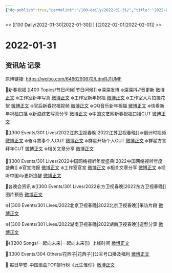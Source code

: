 ```yaml
---
{"dg-publish":true,"permalink":"/100-daily/2022-01-31/","title":"2022-01-31"}
---
```



<< [[100 Daily/2022-01-30\|2022-01-30]] | [[2022-02-01\|2022-02-01]] >>

# 2022-01-31

## 资讯站 记录

原博链接: https://weibo.com/6466290670/LdmRJ1UMF

💫新春祝福 [[400 Topics/节日问候\|节日问候]]
❄️深深发博 [](https://m.weibo.cn/1736988591/4731851913035826)
❄️深深抖♪音更新 [微博正文](https://m.weibo.cn/6466290670/4731669960201555)
❄️工作室新年写真 [微博正文](https://m.weibo.cn/6466290670/4731669003375197)
❄️工作室新年祝福 [微博正文](https://m.weibo.cn/6466290670/4731667363661218)
❄️工作室大片拍摄花絮 [微博正文](https://m.weibo.cn/6466290670/4731858338713405)
❄️官后新春祝福视频 [微博正文](https://m.weibo.cn/6466290670/4731728428010750)
❄️QQ音乐新年祝福 [微博正文](https://m.weibo.cn/6466290670/4731662309528104)
❄️快看新年祝福口播[](https://m.weibo.cn/6466290670/473169893366264)
❄️新浪综艺写真分享 [微博正文](https://m.weibo.cn/6466290670/4731725635129718)
❄️中国文艺网新春祝福口播CUT [微博正文](https://m.weibo.cn/6466290670/4731778315588283)

💫[[300 Events/301 Lives/2022江苏卫视春晚\|2022江苏卫视春晚]]
❄️倒计时视频 [微博正文](https://m.weibo.cn/6466290670/4731634538253430)
❄️奋斗故事个人CUT [微博正文](https://m.weibo.cn/6466290670/4731636577470345)
❄️群星开场个人CUT [微博正文](https://m.weibo.cn/6466290670/4731639680993406)
❄️群星方言拜年CUT [微博正文](https://m.weibo.cn/6466290670/4731667010815447)
❄️相关文章分享 [微博正文](https://m.weibo.cn/6466290670/4731854756253485)

💫[[300 Events/301 Lives/2022中国网络视听年度盛典\|2022中国网络视听年度盛典]]
❄️官宣海报 [微博正文](https://m.weibo.cn/6466290670/4731673314859130)
❄️工作室官宣 [微博正文](https://m.weibo.cn/6466290670/4731691341974518)
❄️相关文章分享 [微博正文](https://m.weibo.cn/6466290670/4731712363824766)
❄️视听中国dy更新提醒 [微博正文](https://m.weibo.cn/6466290670/4731850523935192)

💫各晚会资讯
❄️[[300 Events/301 Lives/2022东方卫视春晚\|2022东方卫视春晚]]图片预告 [微博正文](https://m.weibo.cn/6466290670/4731715287255483)

❄️[[300 Events/301 Lives/2022北京卫视春晚\|2022北京卫视春晚]]采访片段 [微博正文](https://m.weibo.cn/6466290670/4731756533781318)

❄️[[300 Events/301 Lives/2022湖南卫视春晚\|2022湖南卫视春晚]]造型分享 [微博正文](https://m.weibo.cn/6466290670/4731692319772048)

💫《[[200 Songs/一起向未来\|一起向未来]]》上线时间 [微博正文](https://m.weibo.cn/6466290670/4731666936104211)

💫[[300 Events/304 Others/花西子\|花西子]]公主号口播及福利 [微博正文](https://m.weibo.cn/6466290670/4731794039506068)

💫 每日早安-中国歌曲TOP排行榜《此生惟你》[微博正文](https://m.weibo.cn/6466290670/4731612681470089)
